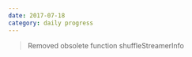 ```yaml
---
date: 2017-07-18
category: daily progress
---
```


> Removed obsolete function shuffleStreamerInfo


